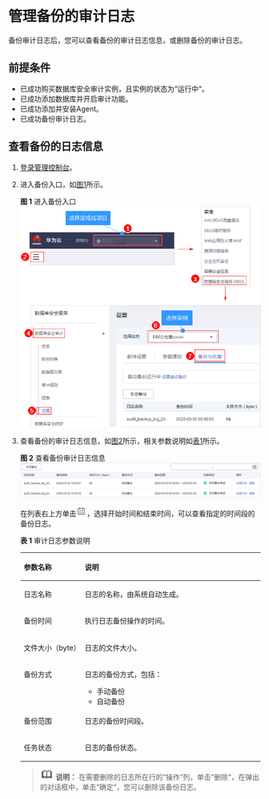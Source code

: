 # 管理备份的审计日志<a name="dbss_01_0197"></a>

备份审计日志后，您可以查看备份的审计日志信息，或删除备份的审计日志。

## 前提条件<a name="section441811405410"></a>

-   已成功购买数据库安全审计实例，且实例的状态为“运行中“。
-   已成功添加数据库并开启审计功能。
-   已成功添加并安装Agent。
-   已成功备份审计日志。

## 查看备份的日志信息<a name="section1583911187249"></a>

1.  [登录管理控制台](https://console.huaweicloud.com/?locale=zh-cn)。
2.  进入备份入口，如[图1](#dbss_01_0194_fig61991836131419)所示。

    **图 1**  进入备份入口<a name="dbss_01_0194_fig61991836131419"></a>  
    ![](figures/进入备份入口.png "进入备份入口")

3.  查看备份的审计日志信息，如[图2](#fig114613221242)所示，相关参数说明如[表1](#table964761214306)所示。

    **图 2**  查看备份审计日志信息<a name="fig114613221242"></a>  
    ![](figures/查看备份审计日志信息.png "查看备份审计日志信息")

    在列表右上方单击![](figures/icon-calendar.png)，选择开始时间和结束时间，可以查看指定的时间段的备份日志。

    **表 1**  审计日志参数说明

    <a name="table964761214306"></a>
    <table><thead align="left"><tr id="row1365581213011"><th class="cellrowborder" valign="top" width="25.4%" id="mcps1.2.3.1.1"><p id="p96584127304"><a name="p96584127304"></a><a name="p96584127304"></a>参数名称</p>
    </th>
    <th class="cellrowborder" valign="top" width="74.6%" id="mcps1.2.3.1.2"><p id="p18660171293013"><a name="p18660171293013"></a><a name="p18660171293013"></a>说明</p>
    </th>
    </tr>
    </thead>
    <tbody><tr id="row7664312163018"><td class="cellrowborder" valign="top" width="25.4%" headers="mcps1.2.3.1.1 "><p id="p56657123309"><a name="p56657123309"></a><a name="p56657123309"></a>日志名称</p>
    </td>
    <td class="cellrowborder" valign="top" width="74.6%" headers="mcps1.2.3.1.2 "><p id="p5647143213447"><a name="p5647143213447"></a><a name="p5647143213447"></a>日志的名称，由系统自动生成。</p>
    </td>
    </tr>
    <tr id="row18114121410321"><td class="cellrowborder" valign="top" width="25.4%" headers="mcps1.2.3.1.1 "><p id="p195041220123213"><a name="p195041220123213"></a><a name="p195041220123213"></a>备份时间</p>
    </td>
    <td class="cellrowborder" valign="top" width="74.6%" headers="mcps1.2.3.1.2 "><p id="p364653274411"><a name="p364653274411"></a><a name="p364653274411"></a>执行日志备份操作的时间。</p>
    </td>
    </tr>
    <tr id="row17352133015322"><td class="cellrowborder" valign="top" width="25.4%" headers="mcps1.2.3.1.1 "><p id="p7313193714329"><a name="p7313193714329"></a><a name="p7313193714329"></a>文件大小（byte）</p>
    </td>
    <td class="cellrowborder" valign="top" width="74.6%" headers="mcps1.2.3.1.2 "><p id="p3645133274417"><a name="p3645133274417"></a><a name="p3645133274417"></a>日志的文件大小。</p>
    </td>
    </tr>
    <tr id="row1167216126301"><td class="cellrowborder" valign="top" width="25.4%" headers="mcps1.2.3.1.1 "><p id="p126741912113015"><a name="p126741912113015"></a><a name="p126741912113015"></a>备份方式</p>
    </td>
    <td class="cellrowborder" valign="top" width="74.6%" headers="mcps1.2.3.1.2 "><p id="p810995115455"><a name="p810995115455"></a><a name="p810995115455"></a>日志的备份方式，包括：</p>
    <a name="ul115595014464"></a><a name="ul115595014464"></a><ul id="ul115595014464"><li>手动备份</li><li>自动备份</li></ul>
    </td>
    </tr>
    <tr id="row1856318344013"><td class="cellrowborder" valign="top" width="25.4%" headers="mcps1.2.3.1.1 "><p id="p356373194018"><a name="p356373194018"></a><a name="p356373194018"></a>备份范围</p>
    </td>
    <td class="cellrowborder" valign="top" width="74.6%" headers="mcps1.2.3.1.2 "><p id="p19638133214444"><a name="p19638133214444"></a><a name="p19638133214444"></a>日志的备份时间段。</p>
    </td>
    </tr>
    <tr id="row19376125418438"><td class="cellrowborder" valign="top" width="25.4%" headers="mcps1.2.3.1.1 "><p id="p1037775419433"><a name="p1037775419433"></a><a name="p1037775419433"></a>任务状态</p>
    </td>
    <td class="cellrowborder" valign="top" width="74.6%" headers="mcps1.2.3.1.2 "><p id="p8378854144311"><a name="p8378854144311"></a><a name="p8378854144311"></a>日志的备份状态。</p>
    </td>
    </tr>
    </tbody>
    </table>

    >![](public_sys-resources/icon-note.gif) **说明：** 
    >在需要删除的日志所在行的“操作“列，单击“删除“，在弹出的对话框中，单击“确定“，您可以删除该备份日志。


